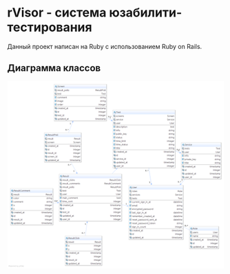 # rVisor - система юзабилити-тестирования

Данный проект написан на Ruby с использованием Ruby on Rails.

## Диаграмма классов

![Diagram](docs/images/classes.png)
